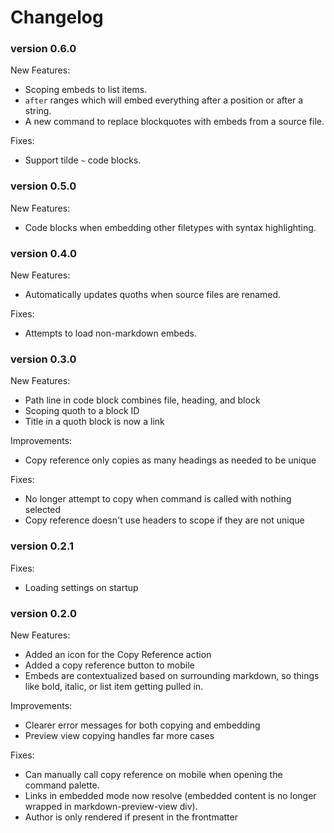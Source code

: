 # Changelog

### version 0.6.0

New Features:

- Scoping embeds to list items.
- `after` ranges which will embed everything after a
  position or after a string.
- A new command to replace blockquotes with embeds
  from a source file.

Fixes:

- Support tilde `~` code blocks.

### version 0.5.0

New Features:

- Code blocks when embedding other filetypes with syntax highlighting.

### version 0.4.0

New Features:

- Automatically updates quoths when source files are renamed.

Fixes:

- Attempts to load non-markdown embeds.

### version 0.3.0

New Features:

- Path line in code block combines file, heading, and block
- Scoping quoth to a block ID
- Title in a quoth block is now a link

Improvements:

- Copy reference only copies as many headings as needed to be unique

Fixes:

- No longer attempt to copy when command is called with nothing selected
- Copy reference doesn't use headers to scope if they are not unique

### version 0.2.1

Fixes:

- Loading settings on startup

### version 0.2.0

New Features:

- Added an icon for the Copy Reference action
- Added a copy reference button to mobile
- Embeds are contextualized based on surrounding markdown,
  so things like bold, italic, or list item getting pulled in.

Improvements:

- Clearer error messages for both copying and embedding
- Preview view copying handles far more cases

Fixes:

- Can manually call copy reference on mobile when opening the command palette.
- Links in embedded mode now resolve
  (embedded content is no longer wrapped in markdown-preview-view div).
- Author is only rendered if present in the frontmatter
